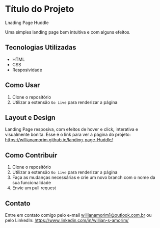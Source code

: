 # Título do Projeto
Lnading Page Huddle

Uma simples landing page bem intuitiva e com alguns efeitos.

## Tecnologias Utilizadas

- HTML
- CSS
- Resposividade

## Como Usar

1. Clone o repositório
2. Utilizar a extensão `Go Live` para renderizar a página

## Layout e Design

Landing Page resposiva, com efeitos de hover e click, interativa e visualmente bonita.
Esse é o link para ver a página do projeto: https://willianamorim.github.io/landing-page-Huddle/


## Como Contribuir

1. Clone o repositório
2. Utilizar a extensão `Go Live` para renderizar a página
3. Faça as mudanças necessárias e crie um novo branch com o nome da sua funcionalidade
4. Envie um pull request

## Contato

Entre em contato comigo pelo e-mail willianamorim1@outlook.com.br ou pelo LinkedIn: https://www.linkedin.com/in/willian-s-amorim/
